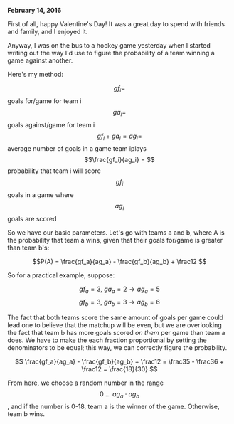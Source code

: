 **February 14, 2016**

First of all, happy Valentine's Day! It was a great day to spend with friends and family, and I enjoyed it.

Anyway, I was on the bus to a hockey game yesterday when I started writing out the way I'd use to figure the probability of a team winning a game against another.

Here's my method:

$$gf_i = $$ goals for/game for team i
$$ga_i = $$ goals against/game for team i
$$gf_i + ga_i = ag_i = $$ average number of goals in a game team iplays
$$\frac{gf_i}{ag_i} = $$ probability that team i will score $$gf_i$$ goals in a game where $$ag_i$$ goals are scored

So we have our basic parameters. Let's go with teams a and b, where A is the probability that team a wins, given that their goals for/game is greater than team b's:

$$P(A) = \frac{gf_a}{ag_a} - \frac{gf_b}{ag_b} + \frac12 $$

So for a practical example, suppose:

$$ gf_a = 3, \ ga_a = 2 \rightarrow ag_a = 5 $$
$$ gf_b = 3, \ ga_b = 3 \rightarrow ag_b = 6 $$

The fact that both teams score the same amount of goals per game could lead one to believe that the matchup will be even, but we are overlooking the fact that team b has more goals scored *on them* per game than team a does. We have to make the each fraction proportional by setting the denominators to be equal; this way, we can correctly figure the probability.

$$ \frac{gf_a}{ag_a} - \frac{gf_b}{ag_b} + \frac12 = \frac35 - \frac36 + \frac12 = \frac{18}{30} $$

From here, we choose a random number in the range $$0 \ ... \ ag_a \cdot ag_b$$, and if the number is 0-18, team a is the winner of the game. Otherwise, team b wins.
